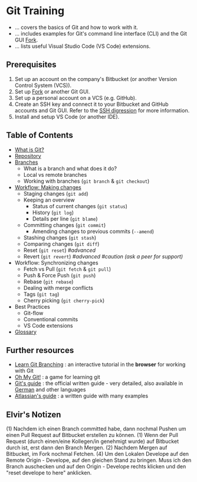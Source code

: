 # Git Training

- ... covers the basics of Git and how to work with it.
- ... includes examples for Git's command line interface (CLI) and the Git GUI [Fork](https://git-fork.com/).
- ... lists useful Visual Studio Code (VS Code) extensions.

## Prerequisites

1. Set up an account on the company's Bitbucket (or another Version Control System (VCS)).
2. Set up [Fork](https://git-fork.com/) or another Git GUI.
3. Set up a personal account on a VCS (e.g. GitHub).
4. Create an SSH key and connect it to your Bitbucket and GitHub accounts and Git GUI. Refer to the [SSH digression](docs/digression_ssh.md) for more information.
5. Install and setup VS Code (or another IDE).

## Table of Contents

- [What is Git?](docs/what-is-git.md)
- [Repository](docs/repository.md)
- [Branches](docs/branches.md)
  - What is a branch and what does it do?
  - Local vs remote branches
  - Working with branches (`git branch` & `git checkout`)
- [Workflow: Making changes](docs/workflow-making-changes.md)
  - Staging changes (`git add`)
  - Keeping an overview
    - Status of current changes (`git status`)
    - History (`git log`)
    - Details per line (`git blame`)
  - Committing changes (`git commit`)
    - Amending changes to previous commits (`--amend`)
  - Stashing changes (`git stash`)
  - Comparing changes (`git diff`)
  - Reset (`git reset`) *#advanced*
  - Revert (`git revert`) *#advanced* *#caution (ask a peer for support)*
- Workflow: Synchronizing changes
  - Fetch vs Pull (`git fetch` & `git pull`)
  - Push & Force Push (`git push`)
  - Rebase (`git rebase`)
  - Dealing with merge conflicts
  - Tags (`git tag`)
  - Cherry picking (`git cherry-pick`)
- Best Practices
  - Git-flow
  - Conventional commits
  - VS Code extensions
- [Glossary](docs/glossary.md)

## Further resources

- [Learn Git Branching](https://learngitbranching.js.org/)
: an interactive tutorial in the **browser** for working with Git
- [Oh My Git!](https://ohmygit.org/)
: a game for learning git
- [Git's guide](https://git-scm.com/book/en/v2)
: the official written guide - very detailed, also available in [German](https://git-scm.com/book/de/v2) and other languages
- [Atlassian's guide](https://www.atlassian.com/git/tutorials/setting-up-a-repository)
: a written guide with many examples

## Elvir's Notizen 

(1) Nachdem ich einen Branch committed habe, dann nochmal Pushen um einen Pull Request auf Bitbucket erstellen zu können. 
(1) Wenn der Pull Request (durch einen/eine Kollegen/in genehmigt wurde) auf Bitbucket durch ist, erst dann den Branch Mergen.
(2) Nachdem Mergen auf Bitbucket, im Fork nochmal Fetchen. 
(4) Um den Lokalen Develope auf den Remote Origin - Develope, auf den gleichen Stand zu bringen. Muss ich den Branch auschecken und auf den Origin - Develope rechts klicken und den "reset develope to here" anklicken.


